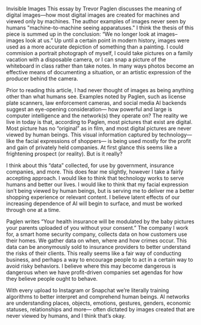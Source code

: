 Invisible Images
	This essay by Trevor Paglen discusses the meaning of digital images—how most digital images are created for machines and viewed only by machines. The author examples of images never seen by humans "machine-to-machine seeing apparatuses." I think the thesis of this piece is summed up in the conclusion: “We no longer look at images–images look at us.” Up until a certain point in modern history, images were used as a more accurate depiction of something than a painting. I could commision a portrait photograph of myself, I could take pictures on a family vacation with a disposable camera, or I can snap a picture of the whiteboard in class rather than take notes. In many ways photos become an effective means of documenting a situation, or an artistic expression of the producer behind the camera. 

Prior to reading this article, I had never thought of images as being anything other than what humans see. Examples noted by Paglen, such as license plate scanners, law enforcement cameras, and social media AI backends suggest an eye-opening consideration— how powerful and large is computer intelligence and the network(s) they operate on? The reality we live in today is that, according to Paglen, most pictures that exist are digital. Most picture has no “original” as in film, and most digital pictures are never viewed by human beings. This visual information captured by technology— like the facial expressions of shoppers— is being used mostly for the profit and gain of privately held companies. At first glance this seems like a frightening prospect (or reality). But is it really?
	
I think about this “data” collected, for use by government, insurance companies, and more. This does fear me slightly, however I take a fairly accepting approach. I would like to think that technology works to serve humans and better our lives. I would like to think that my facial expression isn’t being viewed by human beings, but is serving me to deliver me a better shopping experience or relevant content. I believe latent effects of our increasing dependence of AI will begin to surface, and must be worked through one at a time. 

Paglen writes “Your health insurance will be modulated by the baby pictures your parents uploaded of you without your consent.” The company I work for, a smart home security company, collects data on how customers use their homes. We gather data on when, where and how crimes occur. This data can be anonymously sold to insurance providers to better understand the risks of their clients. This really seems like a fair way of conducting business, and perhaps a way to encourage people to act in a certain way to avoid risky behaviors. I believe where this may become dangerous is dangerous when we have profit-driven companies set agendas for how they believe people ought to behave. 

With every upload to Instagram or Snapchat we’re literally training algorithms to better interpret and comprehend human beings. AI networks are understanding places, objects, emotions, gestures, genders, economic statuses, relationships and more— often dictated by images created that are never viewed by humans, and I think that’s okay. 
